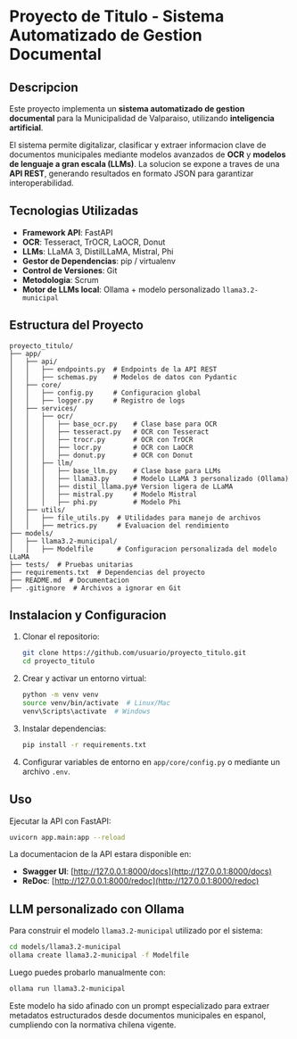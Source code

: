 # Proyecto de Titulo - Sistema Automatizado de Gestion Documental

## Descripcion
Este proyecto implementa un **sistema automatizado de gestion documental** para la Municipalidad de Valparaiso, utilizando **inteligencia artificial**.

El sistema permite digitalizar, clasificar y extraer informacion clave de documentos municipales mediante modelos avanzados de **OCR** y **modelos de lenguaje a gran escala (LLMs)**. La solucion se expone a traves de una **API REST**, generando resultados en formato JSON para garantizar interoperabilidad.

## Tecnologias Utilizadas
- **Framework API**: FastAPI
- **OCR**: Tesseract, TrOCR, LaOCR, Donut
- **LLMs**: LLaMA 3, DistilLLaMA, Mistral, Phi
- **Gestor de Dependencias**: pip / virtualenv
- **Control de Versiones**: Git
- **Metodologia**: Scrum
- **Motor de LLMs local**: Ollama + modelo personalizado `llama3.2-municipal`

## Estructura del Proyecto
```
proyecto_titulo/
├── app/
│   ├── api/
│   │   ├── endpoints.py  # Endpoints de la API REST
│   │   ├── schemas.py    # Modelos de datos con Pydantic
│   ├── core/
│   │   ├── config.py     # Configuracion global
│   │   ├── logger.py     # Registro de logs
│   ├── services/
│   │   ├── ocr/
│   │   │   ├── base_ocr.py    # Clase base para OCR
│   │   │   ├── tesseract.py   # OCR con Tesseract
│   │   │   ├── trocr.py       # OCR con TrOCR
│   │   │   ├── locr.py        # OCR con LaOCR
│   │   │   ├── donut.py       # OCR con Donut
│   │   ├── llm/
│   │   │   ├── base_llm.py    # Clase base para LLMs
│   │   │   ├── llama3.py      # Modelo LLaMA 3 personalizado (Ollama)
│   │   │   ├── distil_llama.py# Version ligera de LLaMA
│   │   │   ├── mistral.py     # Modelo Mistral
│   │   │   ├── phi.py         # Modelo Phi
│   ├── utils/
│   │   ├── file_utils.py  # Utilidades para manejo de archivos
│   │   ├── metrics.py     # Evaluacion del rendimiento
├── models/
│   ├── llama3.2-municipal/
│   │   ├── Modelfile      # Configuracion personalizada del modelo LLaMA
├── tests/  # Pruebas unitarias
├── requirements.txt  # Dependencias del proyecto
├── README.md  # Documentacion
├── .gitignore  # Archivos a ignorar en Git
```

## Instalacion y Configuracion
1. Clonar el repositorio:
   ```sh
   git clone https://github.com/usuario/proyecto_titulo.git
   cd proyecto_titulo
   ```
2. Crear y activar un entorno virtual:
   ```sh
   python -m venv venv
   source venv/bin/activate  # Linux/Mac
   venv\Scripts\activate  # Windows
   ```
3. Instalar dependencias:
   ```sh
   pip install -r requirements.txt
   ```
4. Configurar variables de entorno en `app/core/config.py` o mediante un archivo `.env`.

## Uso
Ejecutar la API con FastAPI:
```sh
uvicorn app.main:app --reload
```
La documentacion de la API estara disponible en:
- **Swagger UI**: [http://127.0.0.1:8000/docs](http://127.0.0.1:8000/docs)
- **ReDoc**: [http://127.0.0.1:8000/redoc](http://127.0.0.1:8000/redoc)

## LLM personalizado con Ollama
Para construir el modelo `llama3.2-municipal` utilizado por el sistema:

```sh
cd models/llama3.2-municipal
ollama create llama3.2-municipal -f Modelfile
```

Luego puedes probarlo manualmente con:
```sh
ollama run llama3.2-municipal
```

Este modelo ha sido afinado con un prompt especializado para extraer metadatos estructurados desde documentos municipales en espanol, cumpliendo con la normativa chilena vigente.

